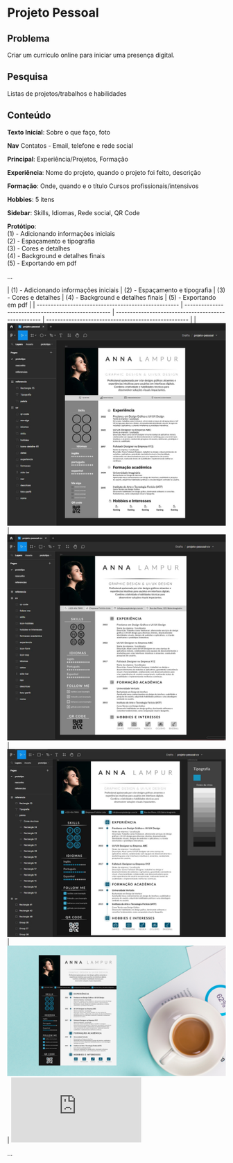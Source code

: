 # Projeto Pessoal

## Problema

Criar um currículo online para iniciar uma presença digital.

## Pesquisa

Listas de projetos/trabalhos e habilidades

## Conteúdo

**Texto Inicial**: 
Sobre o que faço, foto

**Nav**
Contatos - Email, telefone e rede social

**Principal**: 
Experiência/Projetos, Formação

**Experiência**: 
Nome do projeto, quando o projeto foi feito, descrição

**Formação**:
Onde, quando e o título 
Cursos profissionais/intensivos

**Hobbies**:
5 itens


**Sidebar**:
Skills, Idiomas, Rede social, QR Code

**Protótipo**:<br>
(1) - Adicionando informações iniciais<br>
(2) - Espaçamento e tipografia<br>
(3) - Cores e detalhes<br>
(4) - Background e detalhes finais<br>
(5) - Exportando em pdf<br>

...

| (1) - Adicionando informações iniciais              | (2) - Espaçamento e tipografia                      | (3) - Cores e detalhes                      | (4) - Background e detalhes finais                      | (5) - Exportando em pdf                     |
| --------------------------------------------------- | --------------------------------------------------- | --------------------------------------------------- | --------------------------------------------------- |
| ![Adicionando informações iniciais](https://github.com/GuiDev45/UX-UI-Evolucao-e-Praticas/blob/master/Projeto%20Pessoal/print/print-conteudo-inicio.JPG) | ![Espaçamento e tipografia](https://github.com/GuiDev45/UX-UI-Evolucao-e-Praticas/blob/master/Projeto%20Pessoal/print/print-tipografia-e-espacamento.JPG) | ![Cores e detalhes](https://github.com/GuiDev45/UX-UI-Evolucao-e-Praticas/blob/master/Projeto%20Pessoal/print/print-cores-e-detalhes.JPG) | ![Background e detalhes finais](https://github.com/GuiDev45/UX-UI-Evolucao-e-Praticas/blob/master/Projeto%20Pessoal/print/projeto-pessoal-cv-final.png) | ![Exportando em pdf](https://github.com/GuiDev45/UX-UI-Evolucao-e-Praticas/blob/master/Projeto%20Pessoal/print/projeto-pessoal-cv-final.pdf)

...
